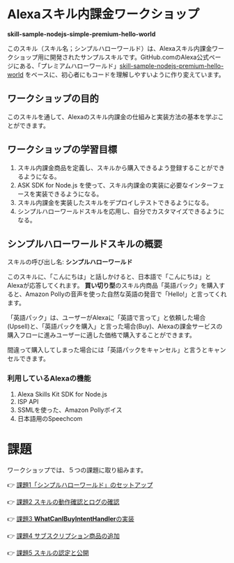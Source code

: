 # Alexaスキル内課金ワークショップ 

**skill-sample-nodejs-simple-premium-hello-world**

このスキル（スキル名；シンプルハローワールド）は、Alexaスキル内課金ワークショップ用に開発されたサンプルスキルです。GitHub.comのAlexa公式ページにある、「プレミアムハローワールド」[skill-sample-nodejs-premium-hello-world](https://github.com/alexa/skill-sample-nodejs-premium-hello-world) をベースに、初心者にもコードを理解しやすいように作り変えています。

## ワークショップの目的

このスキルを通して、Alexaのスキル内課金の仕組みと実装方法の基本を学ぶことができます。

## ワークショップの学習目標

1. スキル内課金商品を定義し、スキルから購入できるよう登録することができるようになる。
1. ASK SDK for Node.js を使って、スキル内課金の実装に必要なインターフェースを実装できるようになる。
1. スキル内課金を実装したスキルをデプロイしテストできるようになる。
1. シンプルハローワールドスキルを応用し、自分でカスタマイズできるようになる。

## シンプルハローワールドスキルの概要

スキルの呼び出し名: **シンプルハローワールド**

このスキルに、「こんにちは」と話しかけると、日本語で「こんにちは」とAlexaが応答してくれます。
**買い切り型**のスキル内商品「英語パック」を購入すると、Amazon Pollyの音声を使った自然な英語の発音で「Hello!」と言ってくれます。

「英語パック」は、ユーザーがAlexaに「英語で言って」と依頼した場合(Upsell)と、「英語パックを購入」と言った場合(Buy)、Alexaの課金サービスの購入フローに進みユーザーに適した価格で購入することができます。

間違って購入してしまった場合には「英語パックをキャンセル」と言うとキャンセルできます。

### 利用しているAlexaの機能
1. Alexa Skills Kit SDK for Node.js
1. ISP API
1. SSMLを使った、Amazon Pollyボイス
1. 日本語用のSpeechcom

# 課題

ワークショップでは、５つの課題に取り組みます。

:point_right: [課題1「シンプルハローワールド」のセットアップ](./instructions/1-setup-sample-skill.md)

:point_right: [課題2 スキルの動作確認とログの確認](./instructions/2-test.md)

:point_right: [課題3 **WhatCanIBuyIntentHandler**の実装](./instructions/3-adding-WhatCanIBuyIntent-handler.md)

:point_right: [課題4 サブスクリプション商品の追加](./instructions/4-adding-subscription-product.md)

:point_right: [課題5 スキルの認定と公開](./instructions/5-submit-for-certification.md)


